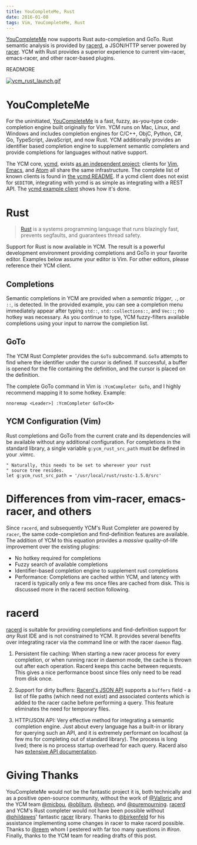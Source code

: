 ```yaml
---
title: YouCompleteMe, Rust
date: 2016-01-08
tags: Vim, YouCompleteMe, Rust
---
```


[YouCompleteMe][] now supports Rust auto-completion and GoTo. Rust semantic
analysis is provided by [racerd][], a JSON/HTTP server powered by [racer][]. YCM
with Rust provides a superior experience to current vim-racer, emacs-racer, and
other racer-based plugins.

READMORE

[![ycm_rust_launch.gif](https://d23f6h5jpj26xu.cloudfront.net/xtrifoeons6nfa_small.gif)](http://img.svbtle.com/xtrifoeons6nfa.gif)

# YouCompleteMe

For the uninitiated, [YouCompleteMe][] is a fast, fuzzy, as-you-type
code-completion engine built originally for Vim. YCM runs on Mac, Linux, and
Windows and includes completion engines for C/C++, ObjC, Python, C#, Go,
TypeScript, JavaScript, and now Rust. YCM additionally provides an identifier
based completion engine to supplement semantic completers and provide
completions for languages without native support.

The YCM core, [ycmd][], exists [as an independent project][ycmd-announcement];
clients for [Vim][YouCompleteMe], [Emacs][emacs client], and [Atom][atom client]
all share the same infrastructure. The complete list of known clients is found
in [the ycmd README][known clients]. If a ycmd client does not exist for
`$EDITOR`, integrating with ycmd is as simple as integrating with a REST API.
The [ycmd example client][] shows how it's done.

# Rust

> [Rust](http://rust-lang.org) is a systems programming language that runs
> blazingly fast, prevents segfaults, and guarantees thread safety. 

Support for Rust is now available in YCM. The result is a powerful development
environment providing completions and GoTo in your favorite editor. Examples
below assume your editor is Vim. For other editors, please reference their YCM
client.

## Completions

Semantic completions in YCM are provided when a *semantic trigger*, `.`, or
`::`, is detected. In the provided example, you can see a completion menu
immediately appear after typing `std::`, `std::collections::`, and `Vec::`; no
hotkey was necessary. As you continue to type, YCM fuzzy-filters available
completions using your input to narrow the completion list.

## GoTo

The YCM Rust Completer provides the `GoTo` subcommand. `GoTo` attempts to find
where the identifier under the cursor is defined. If successful, a buffer is
opened for the file containing the definition, and the cursor is placed on the
definition.

The complete GoTo command in Vim is `:YcmCompleter GoTo`, and I highly recommend
mapping it to some hotkey. Example:

```viml
nnoremap <Leader>] :YcmCompleter GoTo<CR>
```

## YCM Configuration (Vim)

Rust completions and GoTo from the current crate and its dependencies will be
available without any additional configuration. For completions in the standard
library, a single variable `g:ycm_rust_src_path` must be defined in your .vimrc.

```viml
" Naturally, this needs to be set to wherever your rust
" source tree resides.
let g:ycm_rust_src_path = '/usr/local/rust/rustc-1.5.0/src'
```

# Differences from vim-racer, emacs-racer, and others

Since `racerd`, and subsequently YCM's Rust Completer are powered by `racer`,
the same code-completion and find-definition features are available. The
addition of YCM to this equation provides a *massive* quality-of-life
improvement over the existing plugins:

- No hotkey required for completions
- Fuzzy search of available completions
- Identifier-based completion engine to supplement rust completions
- Performance: Completions are cached within YCM, and latency with racerd is
  typically only a few ms once files are cached from disk. This is discussed
  more in the racerd section following.

# racerd

[racerd][] is suitable for providing completions and find-definition support for
*any* Rust IDE and is not constrained to YCM. It provides several benefits over
integrating racer via the command line or with the racer `daemon` flag.

1. Persistent file caching: When starting a new racer process for every
   completion, or when running racer in daemon mode, the cache is thrown out
   after each operation. Racerd keeps this cache between requests. This gives a
   nice performance boost since files only need to be read from disk once.

2. Support for dirty buffers: [Racerd's JSON API][] supports a `buffers` field -
   a list of file paths (which need not exist) and associated contents which is
   added to the racer cache before performing a query. This feature eliminates
   the need for temporary files.

3. HTTP/JSON API: Very effective method for integrating a semantic completion
   engine. Just about every language has a built-in or library for querying such
   an API, and it is extremely performant on localhost (a few ms for completing
   out of standard library). The process is long lived; there is no process
   startup overhead for each query. Racerd also has [extensive API
   documentation][Racerd's JSON API].

# Giving Thanks

YouCompleteMe would not be the fantastic project it is, both technically and as
a positive open-source community, without the work of [@Valloric][] and the YCM
team [@micbou][], [@oblitum][], [@vheon][], and [@puremourning]. [racerd][] and
YCM's Rust completer would not have been possible without [@phildawes][]'
fantastic [racer][] library. Thanks to [@birkenfeld][] for his assistance
implementing some changes in racer to make racerd possible. Thanks to [@reem][]
whom I pestered with far too many questions in #*iron*. Finally, thanks to the
YCM team for reading drafts of this post.


[other editors]: https://github.com/Valloric/ycmd#known-ycmd-clients
[ycmd-announcement]: https://val.markovic.io/articles/youcompleteme-as-a-server
[ycmd]: https://github.com/valloric/ycmd
[racer]: https://github.com/phildawes/racer
[racerd]: https://github.com/jwilm/racerd
[YouCompleteMe]: https://github.com/valloric/YouCompleteMe
[emacs client]: https://github.com/abingham/emacs-ycmd
[atom client]: https://atom.io/packages/you-complete-me
[ycmd example client]: https://github.com/Valloric/ycmd/tree/master/examples
[Racerd's JSON API]: https://github.com/jwilm/racerd/blob/master/docs/API.md
[known clients]: https://github.com/Valloric/ycmd#known-ycmd-clients

[@micbou]: https://github.com/micbou
[@Valloric]: https://github.com/valloric
[@phildawes]: https://github.com/phildawes
[@oblitum]: https://github.com/oblitum
[@puremourning]: https://github.com/puremourning
[@vheon]: https://github.com/vheon 
[@birkenfeld]: https://github.com/birkenfeld
[@reem]: https://github.com/reem 
